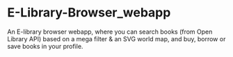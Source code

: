 # E-Library-Browser_webapp
An E-library browser webapp, where you can search books (from Open Library API) based on a mega filter &amp; an SVG world map, and buy, borrow or save books in your profile.
